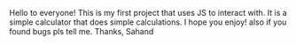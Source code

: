 Hello to everyone!
This is my first project that uses JS to interact with.
It is a simple calculator that does simple calculations.
I hope you enjoy!
also if you found bugs pls tell me.
Thanks,
Sahand
